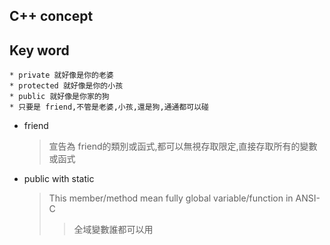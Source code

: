 C++ concept
---

## Key word

```
* private 就好像是你的老婆
* protected 就好像是你的小孩
* public 就好像是你家的狗
* 只要是 friend,不管是老婆,小孩,還是狗,通通都可以碰
```

+  friend
    > 宣告為 friend的類別或函式,都可以無視存取限定,直接存取所有的變數或函式

+ public with static
    > This member/method mean fully global variable/function in ANSI-C
    >> 全域變數誰都可以用




